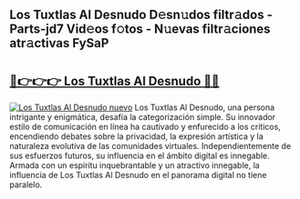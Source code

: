 ## Los Tuxtlas Al Desnudo D𝚎sn𝚞dos filtr𝚊dos - Parts-jd7 Vid𝚎os f𝚘tos - N𝚞evas filtr𝚊ciones atr𝚊ctivas FySaP

# <h2><a href="http://mb1fwmm.tromn.icu/?c=Los+Tuxtlas+Al+Desnudo">🔗👉👉👉 Los Tuxtlas Al Desnudo 🔗🔗</a></h2>

[![Los Tuxtlas Al Desnudo nuevo](https://i.imgur.com/pEAQMta.gif)](http://mb1fwmm.tromn.icu/?c=Los+Tuxtlas+Al+Desnudo)
Los Tuxtlas Al Desnudo, una persona intrigante y enigmática, desafía la categorización simple. Su innovador estilo de comunicación en línea ha cautivado y enfurecido a los críticos, encendiendo debates sobre la privacidad, la expresión artística y la naturaleza evolutiva de las comunidades virtuales. Independientemente de sus esfuerzos futuros, su influencia en el ámbito digital es innegable. Armada con un espíritu inquebrantable y un atractivo innegable, la influencia de Los Tuxtlas Al Desnudo en el panorama digital no tiene paralelo.
